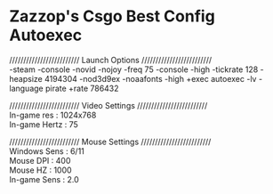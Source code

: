 # Zazzop's Csgo Best Config Autoexec


///////////////////////// Launch Options /////////////////////////  
-steam -console -novid -nojoy -freq 75 -console -high -tickrate 128 -heapsize 4194304 -nod3d9ex -noaafonts -high +exec autoexec -lv -language pirate +rate 786432 

///////////////////////// Video Settings /////////////////////////  
In-game res : 1024x768  
In-game Hertz : 75  


///////////////////////// Mouse Settings /////////////////////////  
Windows Sens : 6/11  
Mouse DPI : 400  
Mouse HZ : 1000  
In-game Sens : 2.0  
